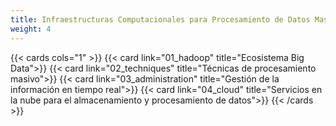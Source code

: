 ```yaml
---
title: Infraestructuras Computacionales para Procesamiento de Datos Masivos
weight: 4
---
```


{{< cards cols="1" >}}
{{< card link="01_hadoop" title="Ecosistema Big Data">}}
{{< card link="02_techniques" title="Técnicas de procesamiento masivo">}}
{{< card link="03_administration" title="Gestión de la información en tiempo real">}}
{{< card link="04_cloud" title="Servicios en la nube para el almacenamiento y procesamiento de datos">}}
{{< /cards >}}
